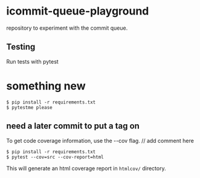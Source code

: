 # icommit-queue-playground

repository to experiment with the commit queue.

## Testing

Run tests with pytest
# something new

```
$ pip install -r requirements.txt
$ pytestme please
```

## need a later commit to put a tag on

To get code coverage information, use the --cov flag.
// add comment here

```
$ pip install -r requirements.txt
$ pytest --cov=src --cov-report=html
```

This will generate an html coverage report in `htmlcov/` directory.
